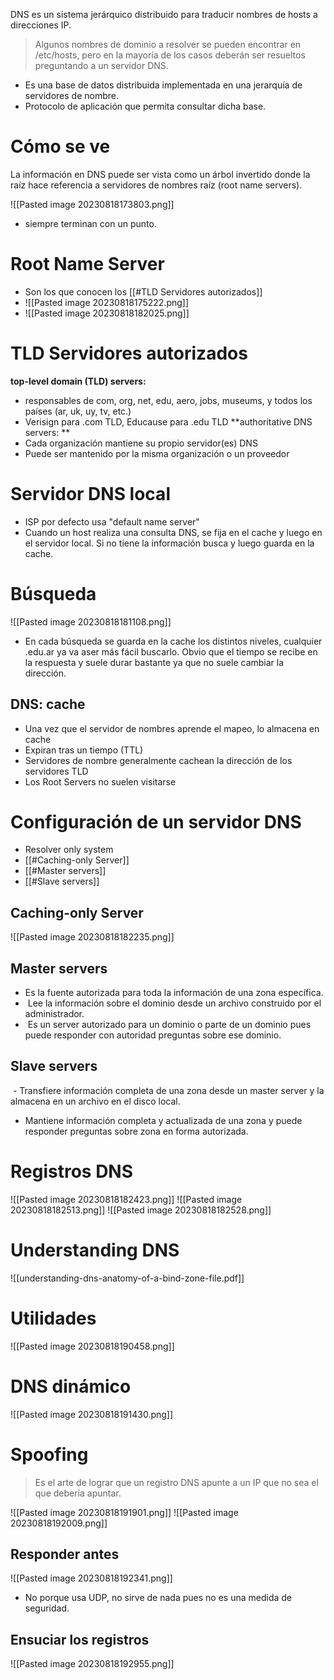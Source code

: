 
DNS es un sistema jerárquico distribuido para traducir nombres de hosts a direcciones IP. 


> Algunos nombres de dominio a resolver se pueden encontrar en /etc/hosts, pero en la mayoría de los casos deberán ser resueltos preguntando a un servidor DNS.

- Es una base de datos distribuida implementada en una jerarquía de servidores de nombre.
- Protocolo de aplicación que permita consultar dicha base.

# Cómo se ve
La información en DNS puede ser vista como un árbol invertido donde la raíz hace referencia a servidores de nombres raíz (root name servers).

![[Pasted image 20230818173803.png]]
- siempre terminan con un punto.


# Root Name Server
- Son los que conocen los [[#TLD Servidores autorizados]]
- ![[Pasted image 20230818175222.png]]
- ![[Pasted image 20230818182025.png]]

# TLD Servidores autorizados

**top-level domain (TLD) servers:**
- responsables de com, org, net, edu, aero, jobs, museums, y todos los países (ar, uk, uy, tv, etc.)
- Verisign para .com TLD, Educause para .edu TLD
**authoritative DNS servers: **
- Cada organización mantiene su propio servidor(es) DNS
- Puede ser mantenido por la misma organización o un proveedor

# Servidor DNS local
- ISP por defecto usa "default name server"
- Cuando un host realiza una consulta DNS, se fija en el cache y luego en el servidor local. Si no tiene la información busca y luego guarda en la cache.

# Búsqueda

![[Pasted image 20230818181108.png]]
- En cada búsqueda se guarda en la cache los distintos niveles, cualquier .edu.ar ya va aser más fácil buscarlo. Obvio que el tiempo se recibe en la respuesta y suele durar bastante ya que no suele cambiar la dirección.

## DNS: cache
- Una vez que el servidor de nombres aprende el mapeo, lo almacena en cache
- Expiran tras un tiempo (TTL)
- Servidores de nombre generalmente cachean la dirección de los servidores TLD
- Los Root Servers no suelen visitarse

# Configuración de un servidor DNS
- Resolver only system
- [[#Caching-only Server]]
- [[#Master servers]]
- [[#Slave servers]]

## Caching-only Server
![[Pasted image 20230818182235.png]]

## Master servers
- Es la fuente autorizada para toda la información de una zona específica.
-  Lee la información sobre el dominio desde un archivo construido por el administrador.
-  Es un server autorizado para un dominio o parte de un dominio pues puede responder con autoridad preguntas sobre ese dominio.
## Slave servers
 - Transfiere información completa de una zona desde un master server y la almacena en un archivo en el disco local.
- Mantiene información completa y actualizada de una zona y puede responder preguntas sobre zona en forma autorizada.

# Registros DNS
![[Pasted image 20230818182423.png]]
![[Pasted image 20230818182513.png]]
![[Pasted image 20230818182528.png]]

# Understanding DNS
![[understanding-dns-anatomy-of-a-bind-zone-file.pdf]]


# Utilidades
![[Pasted image 20230818190458.png]]

# DNS dinámico
![[Pasted image 20230818191430.png]]



# Spoofing
> Es el arte de lograr que un registro DNS apunte a un IP que no sea el que debería apuntar.

![[Pasted image 20230818191901.png]]
![[Pasted image 20230818192009.png]]
## Responder antes
![[Pasted image 20230818192341.png]]
- No porque usa UDP, no sirve de nada pues no es una medida de seguridad.

## Ensuciar los registros
![[Pasted image 20230818192955.png]]
